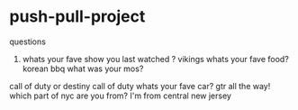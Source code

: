 # push-pull-project


questions 

1) whats your fave show you last watched ?
vikings
whats your fave food?
korean bbq 
what was your mos?

call of duty or destiny 
call of duty
whats your fave car?
gtr all the way!
which part of nyc are you from?
I'm from central new jersey